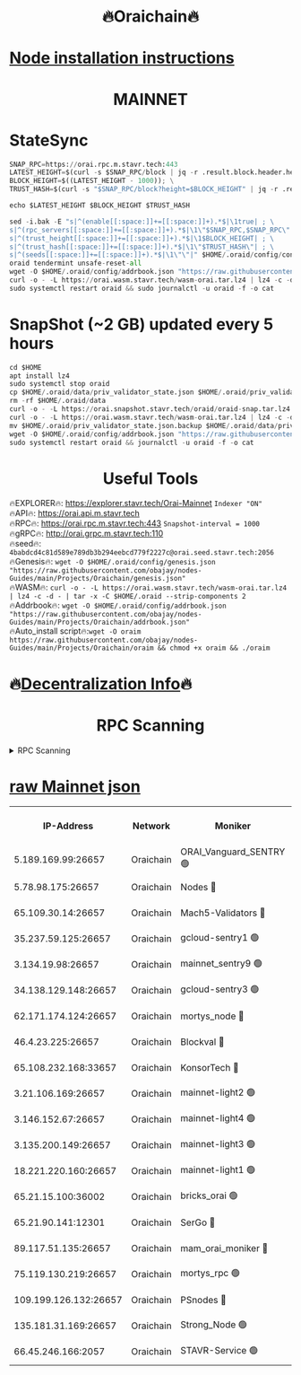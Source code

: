 <h1 align="center"> 🔥Oraichain🔥</h1>

[Node installation instructions](https://github.com/obajay/nodes-Guides/tree/main/Projects/Oraichain)
=
<h1 align="center"> MAINNET</h1>

# StateSync
```python
SNAP_RPC=https://orai.rpc.m.stavr.tech:443
LATEST_HEIGHT=$(curl -s $SNAP_RPC/block | jq -r .result.block.header.height); \
BLOCK_HEIGHT=$((LATEST_HEIGHT - 1000)); \
TRUST_HASH=$(curl -s "$SNAP_RPC/block?height=$BLOCK_HEIGHT" | jq -r .result.block_id.hash)

echo $LATEST_HEIGHT $BLOCK_HEIGHT $TRUST_HASH

sed -i.bak -E "s|^(enable[[:space:]]+=[[:space:]]+).*$|\1true| ; \
s|^(rpc_servers[[:space:]]+=[[:space:]]+).*$|\1\"$SNAP_RPC,$SNAP_RPC\"| ; \
s|^(trust_height[[:space:]]+=[[:space:]]+).*$|\1$BLOCK_HEIGHT| ; \
s|^(trust_hash[[:space:]]+=[[:space:]]+).*$|\1\"$TRUST_HASH\"| ; \
s|^(seeds[[:space:]]+=[[:space:]]+).*$|\1\"\"|" $HOME/.oraid/config/config.toml
oraid tendermint unsafe-reset-all
wget -O $HOME/.oraid/config/addrbook.json "https://raw.githubusercontent.com/obajay/nodes-Guides/main/Projects/Oraichain/addrbook.json"
curl -o - -L https://orai.wasm.stavr.tech/wasm-orai.tar.lz4 | lz4 -c -d - | tar -x -C $HOME/.oraid --strip-components 2
sudo systemctl restart oraid && sudo journalctl -u oraid -f -o cat
```
# SnapShot (~2 GB) updated every 5 hours
```python
cd $HOME
apt install lz4
sudo systemctl stop oraid
cp $HOME/.oraid/data/priv_validator_state.json $HOME/.oraid/priv_validator_state.json.backup
rm -rf $HOME/.oraid/data
curl -o - -L https://orai.snapshot.stavr.tech/oraid/oraid-snap.tar.lz4 | lz4 -c -d - | tar -x -C $HOME/.oraid --strip-components 2
curl -o - -L https://orai.wasm.stavr.tech/wasm-orai.tar.lz4 | lz4 -c -d - | tar -x -C $HOME/.oraid --strip-components 2
mv $HOME/.oraid/priv_validator_state.json.backup $HOME/.oraid/data/priv_validator_state.json
wget -O $HOME/.oraid/config/addrbook.json "https://raw.githubusercontent.com/obajay/nodes-Guides/main/Projects/Oraichain/addrbook.json"
sudo systemctl restart oraid && journalctl -u oraid -f -o cat
```

 <h1 align="center"> Useful Tools</h1>

🔥EXPLORER🔥:     https://explorer.stavr.tech/Orai-Mainnet        `Indexer "ON"` \
🔥API🔥:          https://orai.api.m.stavr.tech \
🔥RPC🔥:          https://orai.rpc.m.stavr.tech:443              `Snapshot-interval = 1000` \
🔥gRPC🔥:         http://orai.grpc.m.stavr.tech:110 \
🔥seed🔥:      `4babdcd4c81d589e789db3b294eebcd779f2227c@orai.seed.stavr.tech:2056` \
🔥Genesis🔥:   `wget -O $HOME/.oraid/config/genesis.json "https://raw.githubusercontent.com/obajay/nodes-Guides/main/Projects/Oraichain/genesis.json"` \
🔥WASM🔥:      `curl -o - -L https://orai.wasm.stavr.tech/wasm-orai.tar.lz4 | lz4 -c -d - | tar -x -C $HOME/.oraid --strip-components 2` \
🔥Addrbook🔥:  `wget -O $HOME/.oraid/config/addrbook.json "https://raw.githubusercontent.com/obajay/nodes-Guides/main/Projects/Oraichain/addrbook.json"` \
🔥Auto_install script🔥:`wget -O oraim https://raw.githubusercontent.com/obajay/nodes-Guides/main/Projects/Oraichain/oraim && chmod +x oraim && ./oraim`

🔥[Decentralization Info](https://github.com/obajay/StateSync-snapshots/tree/main/Projects/Oraichain/Decentralization)🔥
=
<h1 align="center"> RPC Scanning</h1>

<details>
<summary>RPC Scanning</summary>

<h2 align="center"> We scan nodes in real time every 4 hours. And we provide the final result of RPC endpoints.
We cannot influence the operation of these nodes in any way. </h2>


```python
If Voting Power is higher than 0 --> then the Node is a validator of the network and may be subject to attack and be a potential threat to the chain.
```
```python
We marked such validators with a red symbol
```

</details>

[raw Mainnet json](https://rpc-check.oraim.stavr.tech/oraim/rpc-oraim-result.json)
=


<table><tr><th>IP-Address</th><th>Network</th><th>Moniker</th><th>Latest Block Height</th><th>Earliest Block Height</th><th>Catching Up</th><th>Tx Index</th><th>Voting Power</th><th>Scan Time</th></tr><tr><td>5.189.169.99:26657</td><td>Oraichain</td><td>ORAI_Vanguard_SENTRY 🟢</td><td>16044993</td><td>0</td><td>False</td><td>on</td><td>0</td><td>2024-03-03T22:36:58.494425418UTC</td></tr><tr><td>5.78.98.175:26657</td><td>Oraichain</td><td>Nodes 🔴</td><td>16044999</td><td>0</td><td>False</td><td>off</td><td>166122</td><td>2024-03-03T22:37:30.603590608UTC</td></tr><tr><td>65.109.30.14:26657</td><td>Oraichain</td><td>Mach5-Validators 🔴</td><td>16045003</td><td>0</td><td>False</td><td>off</td><td>644</td><td>2024-03-03T22:37:53.212726042UTC</td></tr><tr><td>35.237.59.125:26657</td><td>Oraichain</td><td>gcloud-sentry1 🟢</td><td>16044993</td><td>1</td><td>False</td><td>on</td><td>0</td><td>2024-03-03T22:36:55.612678524UTC</td></tr><tr><td>3.134.19.98:26657</td><td>Oraichain</td><td>mainnet_sentry9 🟢</td><td>16044998</td><td>1</td><td>False</td><td>on</td><td>0</td><td>2024-03-03T22:37:24.917873676UTC</td></tr><tr><td>34.138.129.148:26657</td><td>Oraichain</td><td>gcloud-sentry3 🟢</td><td>16045001</td><td>1</td><td>False</td><td>on</td><td>0</td><td>2024-03-03T22:37:41.074622855UTC</td></tr><tr><td>62.171.174.124:26657</td><td>Oraichain</td><td>mortys_node 🔴</td><td>16045003</td><td>1</td><td>False</td><td>off</td><td>168575</td><td>2024-03-03T22:37:53.504261598UTC</td></tr><tr><td>46.4.23.225:26657</td><td>Oraichain</td><td>Blockval 🔴</td><td>16045004</td><td>10774049</td><td>False</td><td>off</td><td>276971</td><td>2024-03-03T22:37:58.244043808UTC</td></tr><tr><td>65.108.232.168:33657</td><td>Oraichain</td><td>KonsorTech 🔴</td><td>16044993</td><td>14344801</td><td>False</td><td>off</td><td>50588</td><td>2024-03-03T22:36:54.989403468UTC</td></tr><tr><td>3.21.106.169:26657</td><td>Oraichain</td><td>mainnet-light2 🟢</td><td>16044997</td><td>15275144</td><td>False</td><td>on</td><td>0</td><td>2024-03-03T22:37:17.845655522UTC</td></tr><tr><td>3.146.152.67:26657</td><td>Oraichain</td><td>mainnet-light4 🟢</td><td>16044999</td><td>15275144</td><td>False</td><td>on</td><td>0</td><td>2024-03-03T22:37:29.647974156UTC</td></tr><tr><td>3.135.200.149:26657</td><td>Oraichain</td><td>mainnet-light3 🟢</td><td>16045000</td><td>15275144</td><td>False</td><td>on</td><td>0</td><td>2024-03-03T22:37:33.307191426UTC</td></tr><tr><td>18.221.220.160:26657</td><td>Oraichain</td><td>mainnet-light1 🟢</td><td>16045001</td><td>15643601</td><td>False</td><td>on</td><td>0</td><td>2024-03-03T22:37:38.028384572UTC</td></tr><tr><td>65.21.15.100:36002</td><td>Oraichain</td><td>bricks_orai 🟢</td><td>16045004</td><td>15848470</td><td>False</td><td>on</td><td>0</td><td>2024-03-03T22:37:58.035165118UTC</td></tr><tr><td>65.21.90.141:12301</td><td>Oraichain</td><td>SerGo 🔴</td><td>16045002</td><td>15945002</td><td>False</td><td>off</td><td>1</td><td>2024-03-03T22:37:43.453679409UTC</td></tr><tr><td>89.117.51.135:26657</td><td>Oraichain</td><td>mam_orai_moniker 🔴</td><td>16044993</td><td>15951001</td><td>False</td><td>on</td><td>5</td><td>2024-03-03T22:36:55.930366990UTC</td></tr><tr><td>75.119.130.219:26657</td><td>Oraichain</td><td>mortys_rpc 🟢</td><td>16045003</td><td>15960001</td><td>False</td><td>on</td><td>0</td><td>2024-03-03T22:37:48.562015816UTC</td></tr><tr><td>109.199.126.132:26657</td><td>Oraichain</td><td>PSnodes 🔴</td><td>16045001</td><td>15964001</td><td>False</td><td>on</td><td>21</td><td>2024-03-03T22:37:38.316627045UTC</td></tr><tr><td>135.181.31.169:26657</td><td>Oraichain</td><td>Strong_Node 🟢</td><td>16044110</td><td>16025001</td><td>False</td><td>on</td><td>0</td><td>2024-03-03T22:37:17.183145272UTC</td></tr><tr><td>66.45.246.166:2057</td><td>Oraichain</td><td>STAVR-Service 🟢</td><td>16045002</td><td>16041201</td><td>False</td><td>on</td><td>0</td><td>2024-03-03T22:37:48.202209429UTC</td></tr></table>
